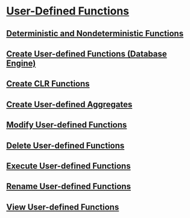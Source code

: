 # [User-Defined Functions](user-defined-functions.md)
## [Deterministic and Nondeterministic Functions](deterministic-and-nondeterministic-functions.md)
## [Create User-defined Functions (Database Engine)](create-user-defined-functions-database-engine.md)
## [Create CLR Functions](create-clr-functions.md)
## [Create User-defined Aggregates](create-user-defined-aggregates.md)
## [Modify User-defined Functions](modify-user-defined-functions.md)
## [Delete User-defined Functions](delete-user-defined-functions.md)
## [Execute User-defined Functions](execute-user-defined-functions.md)
## [Rename User-defined Functions](rename-user-defined-functions.md)
## [View User-defined Functions](view-user-defined-functions.md)

